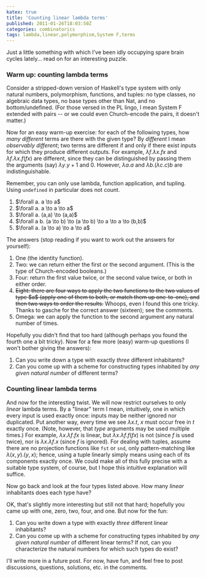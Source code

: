 ```yaml
---
katex: true
title: 'Counting linear lambda terms'
published: 2011-01-26T18:03:50Z
categories: combinatorics
tags: lambda,linear,polymorphism,System F,terms
---
```


Just a little something with which I've been idly occupying spare brain cycles lately... read on for an interesting puzzle.

<h3>Warm up: counting lambda terms</h3>

Consider a stripped-down version of Haskell's type system with only natural numbers, polymorphism, functions, and tuples: no type classes, no algebraic data types, no base types other than Nat, and no bottom/undefined. (For those versed in the PL lingo, I mean System F extended with pairs -- or we could even Church-encode the pairs, it doesn't matter.)

Now for an easy warm-up exercise: for each of the following types, how <i>many different</i> terms are there with the given type?  By <i>different</i> I mean <i>observably different</i>; two terms are different if and only if there exist inputs for which they produce different outputs.  For example, $\lambda f. \lambda x. f x$ and $\lambda f. \lambda x. f (f x)$ are different, since they can be distinguished by passing them the arguments (say) $\lambda y. y + 1$ and $0$.  However, $\lambda a. a$ and $\lambda b. (\lambda c. c) b$ are indistinguishable.  

Remember, you can only use lambda, function application, and tupling.  Using <code>undefined</code> in particular does not count.

<ol>
<li>$\forall a. a \to a$
<li>$\forall a. a \to a \to a$
<li>$\forall a. (a,a) \to (a,a)$
<li>$\forall a b. (a \to b) \to (a \to b) \to a \to a \to (b,b)$
<li>$\forall a. (a \to a) \to a \to a$
</ol>

The answers (stop reading if you want to work out the answers for yourself):

<ol>
	<li>One (the identity function).</li>
	<li>Two: we can return either the first or the second argument. (This is the type of Church-encoded booleans.)</li>
	<li>Four: return the first value twice, or the second value twice, or both in either order.</li>
	<li><strike>Eight: there are four ways to apply the two functions to the two values of type $a$ (apply one of them to both, or match them up one-to-one), and then two ways to order the results.</strike> Whoops, even I found this one tricky.  Thanks to gasche for the correct answer (sixteen); see the comments.</li>
	<li>Omega: we can apply the function to the second argument any natural number of times.</li>
</ol>

Hopefully you didn't find that too hard (although perhaps you found the fourth one a bit tricky).  Now for a few more (easy) warm-up questions (I won't bother giving the answers):

<ol>
	<li>Can you write down a type with exactly <i>three</i> different inhabitants?</li>
	<li>Can you come up with a scheme for constructing types inhabited by <i>any given natural number</i> of different terms?</li>
</ol>

<h3>Counting linear lambda terms</h3>

And now for the interesting twist.  We will now restrict ourselves to only <i>linear</i> lambda terms. By a "linear" term I mean, intuitively, one in which every input is used exactly once: inputs may be neither ignored nor duplicated.  Put another way, every time we see $\lambda x.t$, $x$ must occur free in $t$ exactly once.  (Note, however, that <i>type</i> arguments may be used multiple times.)  For example, $\lambda x. \lambda f. f x$ is linear, but $\lambda x. \lambda f. f (f x)$ is not (since $f$ is used twice), nor is $\lambda x. \lambda f. x$ (since $f$ is ignored).  For dealing with tuples, assume there are no projection functions like <code>fst</code> or <code>snd</code>, only pattern-matching like $\lambda (x,y). (y,x)$; hence, using a tuple linearly simply means using each of its components exactly once. We could make all of this fully precise with a suitable type system, of course, but I hope this intuitive explanation will suffice.

Now go back and look at the four types listed above.  How many <i>linear</i> inhabitants does each type have?

OK, that's slightly more interesting but still not that hard; hopefully you came up with one, zero, two, four, and one.  But now for the fun:

<ol>
	<li>Can you write down a type with exactly <i>three</i> different linear inhabitants?</li>
	<li>Can you come up with a scheme for constructing types inhabited by <i>any given natural number</i> of different linear terms?  If not, can you characterize the natural numbers for which such types do exist?</li>
</ol>

I'll write more in a future post.  For now, have fun, and feel free to post discussions, questions, solutions, etc. in the comments.

